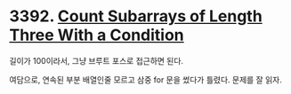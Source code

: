 # 3392. [Count Subarrays of Length Three With a Condition](./3392.cpp)

길이가 100이라서, 그냥 브루트 포스로 접근하면 된다.

여담으로, 연속된 부분 배열인줄 모르고 삼중 for 문을 썼다가 틀렸다. 문제를 잘 읽자.
